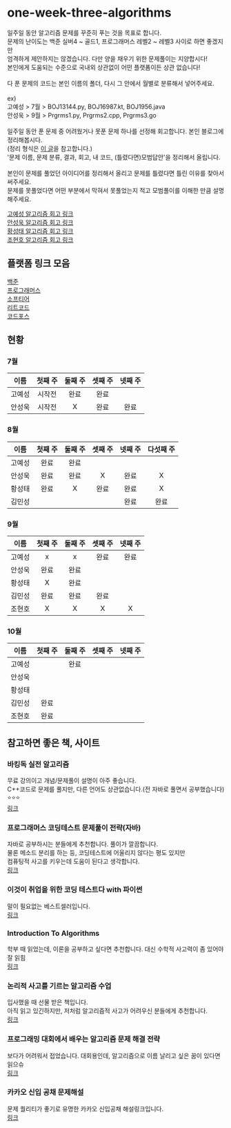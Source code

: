 # one-week-three-algorithms
일주일 동안 알고리즘 문제를 꾸준히 푸는 것을 목표로 합니다.<br>
문제의 난이도는 백준 실버4 ~ 골드1, 프로그래머스 레벨2 ~ 레벨3 사이로 하면 좋겠지만<br>
엄격하게 제안하지는 않겠습니다. 다만 양을 채우기 위한 문제풀이는 지양합시다!<br>
본인에게 도움되는 수준으로 국내외 상관없이 어떤 플랫폼이든 상관 없습니다!<br>
<br>
다 푼 문제의 코드는 본인 이름의 폴더, 다시 그 안에서 월별로 분류해서 넣어주세요.<br>
<br>
ex)<br>
고예성 > 7월 > BOJ13144.py, BOJ16987.kt, BOJ1956.java<br>
안성욱 > 9월 > Prgrms1.py, Prgrms2.cpp, Prgrms3.go<br>
<br>
일주일 동안 푼 문제 중 어려웠거나 못푼 문제 하나를 선정해 회고합니다. 본인 블로그에 정리해봅시다.<br>
(정리 형식은 [이 글](https://velog.io/@ysngisyosong/%ED%94%84%EB%A1%9C%EA%B7%B8%EB%9E%98%EB%A8%B8%EC%8A%A4-%EC%88%9C%EC%9C%84-%EA%B2%80%EC%83%89)을 참고합니다.)<br>
'문제 이름, 문제 분류, 결과, 회고, 내 코드, (틀렸다면)모범답안'을 정리해서 올립니다.<br>
<br>
본인이 문제를 풀었던 아이디어를 정리해서 올리고 문제를 틀렸다면 틀린 이유를 찾아서 써주세요.<br>
문제를 못풀었다면 어떤 부분에서 막혀서 못풀었는지 적고 모범풀이를 이해한 만큼 설명해주세요.<br>

[고예성 알고리즘 회고 링크](https://velog.io/@ysngisyosong/posts)<br>
[안성욱 알고리즘 회고 링크](https://velog.io/@sungwook-an/posts)<br>
[황성태 알고리즘 회고 링크]()<br>
[조현호 알고리즘 회고 링크](https://velog.io/@joho54/posts)<br>


## 플랫폼 링크 모음
[백준](https://www.acmicpc.net)<br>
[프로그래머스](https://school.programmers.co.kr/learn/challenges?order=acceptance_desc)<br>
[소프티어](https://softeer.ai/)<br>
[리트코드](https://leetcode.com/)<br>
[코드포스](https://codeforces.com/)<br>


## 현황
### 7월
| 이름   | 첫째 주 | 둘째 주 | 셋째 주 | 넷째 주 |
|--------|:-------:|:-------:|:-------:|:-------:|
| 고예성 |   시작전  |   완료    |    완료  |         |
| 안성욱 |   시작전   |    X    |    완료   |   완료  |
### 8월
| 이름   | 첫째 주 | 둘째 주 | 셋째 주 | 넷째 주 | 다섯째 주 |
|--------|:----:|:----:|:----:|:-------:|:-----:|
| 고예성 |  완료  |  완료  |      |         |       |
| 안성욱 |  완료  |  완료  |  X    |  완료    |   X   |
| 황성태 |  완료  |  X   |  완료  |   완료  |   X   |
| 김민성 |        |        |       |  완료    |  완료   |
### 9월
| 이름   | 첫째 주 |   둘째 주   | 셋째 주 | 넷째 주 |
|--------|:----:|:--------:|:-------:|:-------:|
| 고예성 |   x   |     x     |   완료   |   완료   |
| 안성욱 |  완료  |    완료    |         |         |
| 황성태 |   X  |    완료    |         |         |
| 김민성 |  완료  |    완료    |   완료   |         |
| 조현호 |  X  |    X    |  X |   X   | 완료   |

### 10월
| 이름   | 첫째 주 | 둘째 주 | 셋째 주 | 넷째 주 |
|--------|:----:|:----:|:----:|:----:|
| 고예성 |       |  완료   |       |       |
| 안성욱 |       |       |       |       |
| 황성태 |       |       |       |       |
| 김민성 |  완료  |       |       |       |
| 조현호 |   완료 |       |       |       |

## 참고하면 좋은 책, 사이트
### 바킹독 실전 알고리즘
무료 강의이고 개념/문제풀이 설명이 아주 좋습니다.<br>
C++코드로 문제를 풀지만, 다른 언어도 상관없습니다.(전 자바로 풀면서 공부했습니다)<br>
⭐️⭐️⭐️<br>
[링크](https://blog.encrypted.gg/category/%EA%B0%95%EC%A2%8C/%EC%8B%A4%EC%A0%84%20%EC%95%8C%EA%B3%A0%EB%A6%AC%EC%A6%98)
### 프로그래머스 코딩테스트 문제풀이 전략(자바)
자바로 공부하시는 분들에게 추천합니다. 풀이가 깔끔합니다.<br>
물론 메소드 분리를 하는 등, 코딩테스트에 어울리지 않다는 평도 있지만<br>
컴퓨팅적 사고를 키우는데 도움이 된다고 생각합니다.<br>
[링크](https://product.kyobobook.co.kr/detail/S000200928002)
### 이것이 취업을 위한 코딩 테스트다 with 파이썬
말이 필요없는 베스트셀러입니다.<br>
[링크](https://product.kyobobook.co.kr/detail/S000001810273)
### Introduction To Algorithms
학부 때 읽었는데, 이론을 공부하고 싶다면 추천합니다. 대신 수학적 사고력이 좀 있어야 잘 읽힘<br>
[링크](https://product.kyobobook.co.kr/detail/S000213683944)
### 논리적 사고를 기르는 알고리즘 수업
입사했을 때 선물 받은 책입니다.<br>
아직 읽고 있긴하지만, 저처럼 알고리즘적 사고가 어려우신 분들에게 추천합니다.<br>
[링크](https://product.kyobobook.co.kr/detail/S000211970134)
### 프로그래밍 대회에서 배우는 알고리즘 문제 해결 전략
보다가 어려워서 접었습니다. 대회용인데, 알고리즘으로 이름 날리고 싶은 꿈이 있다면 읽으슈<br>
[링크](https://product.kyobobook.co.kr/detail/S000001032946)
### 카카오 신입 공채 문제해설
문제 퀄리티가 좋기로 유명한 카카오 신입공채 해설링크입니다.<br>
[링크](https://tech.kakao.com/tag/coding%20test)






